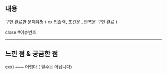 ## 내용

구현 완료한 문제유형 ( ex 입출력, 조건문 , 반복문 구현 완료 )

close #이슈번호

---

## 느낀 점 & 궁금한 점

exx) ~~~ 어렵다 ( 필수는 아닙니다)
